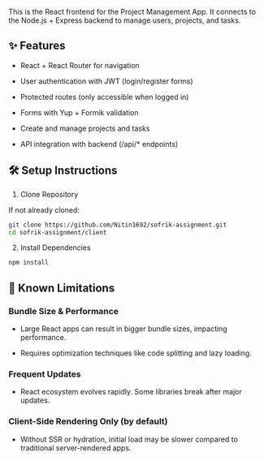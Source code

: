 This is the React frontend for the Project Management App.
It connects to the Node.js + Express backend to manage users, projects, and tasks.

## ✨ Features

- React + React Router for navigation

- User authentication with JWT (login/register forms)

- Protected routes (only accessible when logged in)

- Forms with Yup + Formik validation

- Create and manage projects and tasks

- API integration with backend (/api/* endpoints)

## 🛠️ Setup Instructions
1. Clone Repository

If not already cloned:
```bash
git clone https://github.com/Nitin1692/sofrik-assignment.git
cd sofrik-assignment/client
```

2. Install Dependencies
```bash
npm install
```

## 🚧 Known Limitations


### Bundle Size & Performance

- Large React apps can result in bigger bundle sizes, impacting performance.

- Requires optimization techniques like code splitting and lazy loading.

### Frequent Updates

- React ecosystem evolves rapidly. Some libraries break after major updates.

### Client-Side Rendering Only (by default)

- Without SSR or hydration, initial load may be slower compared to traditional server-rendered apps.